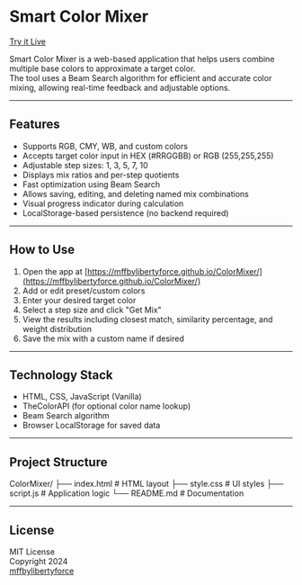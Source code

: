 # Smart Color Mixer

[Try it Live](https://mffbylibertyforce.github.io/ColorMixer/)

Smart Color Mixer is a web-based application that helps users combine multiple base colors to approximate a target color.  
The tool uses a Beam Search algorithm for efficient and accurate color mixing, allowing real-time feedback and adjustable options.

---

## Features

- Supports RGB, CMY, WB, and custom colors
- Accepts target color input in HEX (#RRGGBB) or RGB (255,255,255)
- Adjustable step sizes: 1, 3, 5, 7, 10
- Displays mix ratios and per-step quotients
- Fast optimization using Beam Search
- Allows saving, editing, and deleting named mix combinations
- Visual progress indicator during calculation
- LocalStorage-based persistence (no backend required)

---

## How to Use

1. Open the app at [https://mffbylibertyforce.github.io/ColorMixer/](https://mffbylibertyforce.github.io/ColorMixer/)
2. Add or edit preset/custom colors
3. Enter your desired target color
4. Select a step size and click "Get Mix"
5. View the results including closest match, similarity percentage, and weight distribution
6. Save the mix with a custom name if desired

---

## Technology Stack

- HTML, CSS, JavaScript (Vanilla)
- TheColorAPI (for optional color name lookup)
- Beam Search algorithm
- Browser LocalStorage for saved data

---

## Project Structure

ColorMixer/ ├── index.html      # HTML layout ├── style.css       # UI styles ├── script.js       # Application logic └── README.md       # Documentation

---

## License

MIT License  
Copyright 2024  
[mffbylibertyforce](https://github.com/mffbylibertyforce)
